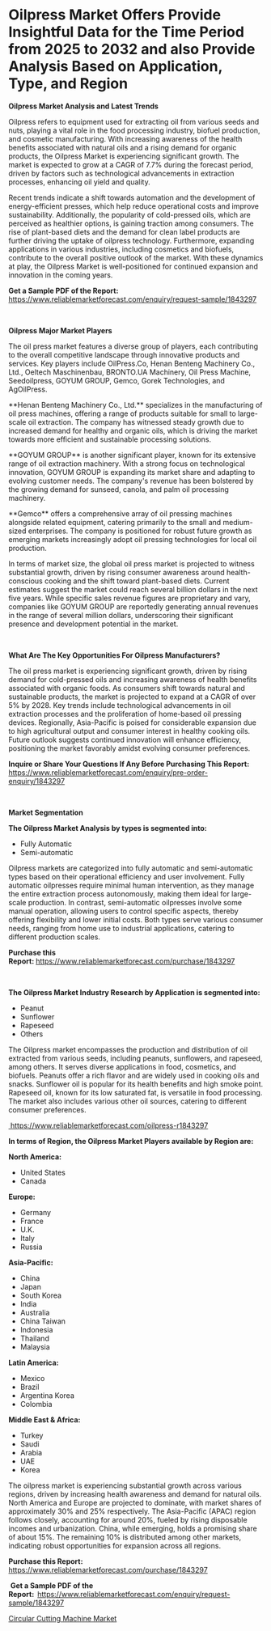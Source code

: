 <p><h1>Oilpress Market Offers Provide Insightful Data for the Time Period from 2025 to 2032 and also Provide Analysis Based on Application, Type, and Region</h1></p><p><strong>Oilpress Market Analysis and Latest Trends</strong></p>
<p><p>Oilpress refers to equipment used for extracting oil from various seeds and nuts, playing a vital role in the food processing industry, biofuel production, and cosmetic manufacturing. With increasing awareness of the health benefits associated with natural oils and a rising demand for organic products, the Oilpress Market is experiencing significant growth. The market is expected to grow at a CAGR of 7.7% during the forecast period, driven by factors such as technological advancements in extraction processes, enhancing oil yield and quality.</p><p>Recent trends indicate a shift towards automation and the development of energy-efficient presses, which help reduce operational costs and improve sustainability. Additionally, the popularity of cold-pressed oils, which are perceived as healthier options, is gaining traction among consumers. The rise of plant-based diets and the demand for clean label products are further driving the uptake of oilpress technology. Furthermore, expanding applications in various industries, including cosmetics and biofuels, contribute to the overall positive outlook of the market. With these dynamics at play, the Oilpress Market is well-positioned for continued expansion and innovation in the coming years.</p></p>
<p><strong>Get a Sample PDF of the Report:&nbsp;</strong> <a href="https://www.reliablemarketforecast.com/enquiry/request-sample/1843297?utm_campaign=2660&utm_medium=2&utm_source=Github&utm_content=ia&utm_term=22022025&utm_id=oilpress">https://www.reliablemarketforecast.com/enquiry/request-sample/1843297</a></p>
<p>&nbsp;</p>
<p><strong>Oilpress Major Market Players</strong></p>
<p><p>The oil press market features a diverse group of players, each contributing to the overall competitive landscape through innovative products and services. Key players include OilPress.Co, Henan Benteng Machinery Co., Ltd., Oeltech Maschinenbau, BRONTO.UA Machinery, Oil Press Machine, Seedoilpress, GOYUM GROUP, Gemco, Gorek Technologies, and AgOilPress.</p><p>**Henan Benteng Machinery Co., Ltd.** specializes in the manufacturing of oil press machines, offering a range of products suitable for small to large-scale oil extraction. The company has witnessed steady growth due to increased demand for healthy and organic oils, which is driving the market towards more efficient and sustainable processing solutions.</p><p>**GOYUM GROUP** is another significant player, known for its extensive range of oil extraction machinery. With a strong focus on technological innovation, GOYUM GROUP is expanding its market share and adapting to evolving customer needs. The company's revenue has been bolstered by the growing demand for sunseed, canola, and palm oil processing machinery.</p><p>**Gemco** offers a comprehensive array of oil pressing machines alongside related equipment, catering primarily to the small and medium-sized enterprises. The company is positioned for robust future growth as emerging markets increasingly adopt oil pressing technologies for local oil production.</p><p>In terms of market size, the global oil press market is projected to witness substantial growth, driven by rising consumer awareness around health-conscious cooking and the shift toward plant-based diets. Current estimates suggest the market could reach several billion dollars in the next five years. While specific sales revenue figures are proprietary and vary, companies like GOYUM GROUP are reportedly generating annual revenues in the range of several million dollars, underscoring their significant presence and development potential in the market.</p></p>
<p>&nbsp;</p>
<p><strong>What Are The Key Opportunities For Oilpress Manufacturers?</strong></p>
<p><p>The oil press market is experiencing significant growth, driven by rising demand for cold-pressed oils and increasing awareness of health benefits associated with organic foods. As consumers shift towards natural and sustainable products, the market is projected to expand at a CAGR of over 5% by 2028. Key trends include technological advancements in oil extraction processes and the proliferation of home-based oil pressing devices. Regionally, Asia-Pacific is poised for considerable expansion due to high agricultural output and consumer interest in healthy cooking oils. Future outlook suggests continued innovation will enhance efficiency, positioning the market favorably amidst evolving consumer preferences.</p></p>
<p><strong>Inquire or Share Your Questions If Any Before Purchasing This Report:</strong> <a href="https://www.reliablemarketforecast.com/enquiry/pre-order-enquiry/1843297?utm_campaign=2660&utm_medium=2&utm_source=Github&utm_content=ia&utm_term=22022025&utm_id=oilpress">https://www.reliablemarketforecast.com/enquiry/pre-order-enquiry/1843297</a></p>
<p>&nbsp;</p>
<p><strong>Market Segmentation</strong></p>
<p><strong>The Oilpress Market Analysis by types is segmented into:</strong></p>
<p><ul><li>Fully Automatic</li><li>Semi-automatic</li></ul></p>
<p><p>Oilpress markets are categorized into fully automatic and semi-automatic types based on their operational efficiency and user involvement. Fully automatic oilpresses require minimal human intervention, as they manage the entire extraction process autonomously, making them ideal for large-scale production. In contrast, semi-automatic oilpresses involve some manual operation, allowing users to control specific aspects, thereby offering flexibility and lower initial costs. Both types serve various consumer needs, ranging from home use to industrial applications, catering to different production scales.</p></p>
<p><strong>Purchase this Report:&nbsp;</strong><a href="https://www.reliablemarketforecast.com/purchase/1843297?utm_campaign=2660&utm_medium=2&utm_source=Github&utm_content=ia&utm_term=22022025&utm_id=oilpress">https://www.reliablemarketforecast.com/purchase/1843297</a></p>
<p>&nbsp;</p>
<p><strong>The Oilpress Market Industry Research by Application is segmented into:</strong></p>
<p><ul><li>Peanut</li><li>Sunflower</li><li>Rapeseed</li><li>Others</li></ul></p>
<p><p>The Oilpress market encompasses the production and distribution of oil extracted from various seeds, including peanuts, sunflowers, and rapeseed, among others. It serves diverse applications in food, cosmetics, and biofuels. Peanuts offer a rich flavor and are widely used in cooking oils and snacks. Sunflower oil is popular for its health benefits and high smoke point. Rapeseed oil, known for its low saturated fat, is versatile in food processing. The market also includes various other oil sources, catering to different consumer preferences.</p></p>
<p><a href="https://www.reliablemarketforecast.com/oilpress-r1843297?utm_campaign=2660&utm_medium=2&utm_source=Github&utm_content=ia&utm_term=22022025&utm_id=oilpress">&nbsp;https://www.reliablemarketforecast.com/oilpress-r1843297</a></p>
<p><strong>In terms of Region, the Oilpress Market Players available by Region are:</strong></p>
<p>
    <p> <strong> North America: </strong>
        <ul>
            <li>United States</li>
            <li>Canada</li>
        </ul>
        </p> 
    <p> <strong> Europe: </strong>
        <ul>
            <li>Germany</li>
            <li>France</li>
            <li>U.K.</li>
            <li>Italy</li>
            <li>Russia</li>
        </ul>
        </p> 
    <p> <strong> Asia-Pacific: </strong>
        <ul>
            <li>China</li>
            <li>Japan</li>
            <li>South Korea</li>
            <li>India</li>
            <li>Australia</li>
            <li>China Taiwan</li>
            <li>Indonesia</li>
            <li>Thailand</li>
            <li>Malaysia</li>
        </ul>
        </p> 
    <p> <strong> Latin America: </strong>
        <ul>
            <li>Mexico</li>
            <li>Brazil</li>
            <li>Argentina Korea</li>
            <li>Colombia</li>
        </ul>
        </p> 
    <p> <strong> Middle East & Africa: </strong>
        <ul>
            <li>Turkey</li>
            <li>Saudi</li>
            <li>Arabia</li>
            <li>UAE</li>
            <li>Korea</li>
        </ul>
    </p>
    </p>
<p><p>The oilpress market is experiencing substantial growth across various regions, driven by increasing health awareness and demand for natural oils. North America and Europe are projected to dominate, with market shares of approximately 30% and 25% respectively. The Asia-Pacific (APAC) region follows closely, accounting for around 20%, fueled by rising disposable incomes and urbanization. China, while emerging, holds a promising share of about 15%. The remaining 10% is distributed among other markets, indicating robust opportunities for expansion across all regions.</p></p>
<p><strong>Purchase this Report: </strong><a href="https://www.reliablemarketforecast.com/purchase/1843297?utm_campaign=2660&utm_medium=2&utm_source=Github&utm_content=ia&utm_term=22022025&utm_id=oilpress">https://www.reliablemarketforecast.com/purchase/1843297</a></p>
<p>&nbsp;<strong>Get a Sample PDF of the Report:&nbsp;&nbsp;</strong><a href="https://www.reliablemarketforecast.com/enquiry/request-sample/1843297?utm_campaign=2660&utm_medium=2&utm_source=Github&utm_content=ia&utm_term=22022025&utm_id=oilpress">https://www.reliablemarketforecast.com/enquiry/request-sample/1843297</a></p>
<p><strong></strong></p>
<p><p><a href="https://github.com/tszkintruca/Market-Research-Report-List-1/blob/main/circular-cutting-machine-market.md?utm_campaign=2660&utm_medium=2&utm_source=Github&utm_content=ia&utm_term=22022025&utm_id=oilpress">Circular Cutting Machine Market</a></p></p>